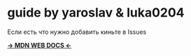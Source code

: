 # guide by yaroslav & luka0204
Если есть что нужно добавить киньте в Issues


[**-> MDN WEB DOCS <-**](https://developer.mozilla.org/ru/docs/Web/JavaScript)
